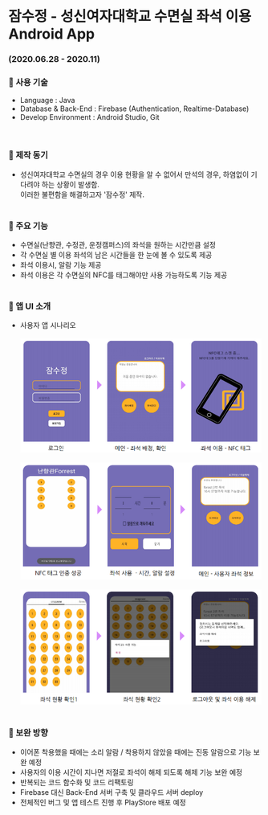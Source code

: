 # 잠수정 - 성신여자대학교 수면실 좌석 이용 Android App   
### (2020.06.28 - 2020.11)    

### :pushpin: 사용 기술   
* Language : Java  
* Database & Back-End : Firebase (Authentication, Realtime-Database)  
* Develop Environment : Android Studio, Git   
<br>

### :pencil: 제작 동기    
* 성신여자대학교 수면실의 경우 이용 현황을 알 수 없어서 만석의 경우, 하염없이 기다려야 하는 상황이 발생함.<br>
이러한 불편함을 해결하고자 '잠수정' 제작.<br><br>

### :pencil: 주요 기능   
* 수면실(난향관, 수정관, 운정캠퍼스)의 좌석을 원하는 시간만큼 설정  
* 각 수면실 별 이용 좌석의 남은 시간들을 한 눈에 볼 수 있도록 제공   
* 좌석 이용시, 알람 기능 제공   
* 좌석 이용은 각 수면실의 NFC를 태그해야만 사용 가능하도록 기능 제공<br><br>

### :pencil: 앱 UI 소개
* 사용자 앱 시나리오 <br><br>
![처음](./image/capture1.PNG) <br><br>
![두번쨰](./image/capture2.PNG) <br><br>
![세번째](./image/capture3.PNG)  <br><br>

### :pencil: 보완 방향
* 이어폰 착용했을 때에는 소리 알람 / 착용하지 않았을 때에는 진동 알람으로 기능 보완 예정   
* 사용자의 이용 시간이 지나면 저절로 좌석이 해제 되도록 해제 기능 보완 예정   
* 반복되는 코드 함수화 및 코드 리팩토링   
* Firebase 대신 Back-End 서버 구축 및 클라우드 서버 deploy   
* 전체적인 버그 및 앱 테스트 진행 후 PlayStore 배포 예정   
